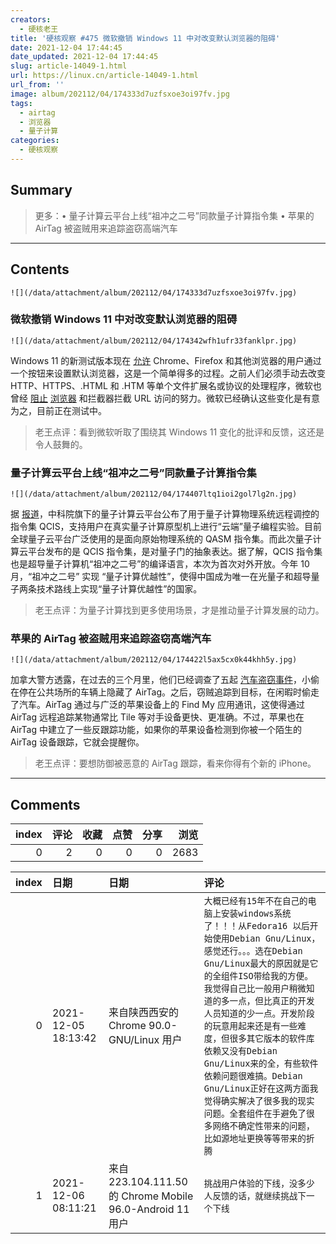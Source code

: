 ```yaml
---
creators:
  - 硬核老王
title: '硬核观察 #475 微软撤销 Windows 11 中对改变默认浏览器的阻碍'
date: 2021-12-04 17:44:45
date_updated: 2021-12-04 17:44:45
slug: article-14049-1.html
url: https://linux.cn/article-14049-1.html
url_from: ''
image: album/202112/04/174333d7uzfsxoe3oi97fv.jpg
tags:
  - airtag
  - 浏览器
  - 量子计算
categories:
  - 硬核观察
---
```


## Summary

> 更多：• 量子计算云平台上线“祖冲之二号”同款量子计算指令集 • 苹果的 AirTag 被盗贼用来追踪盗窃高端汽车

***

<!-- more -->

## Contents

`![](/data/attachment/album/202112/04/174333d7uzfsxoe3oi97fv.jpg)`

### 微软撤销 Windows 11 中对改变默认浏览器的阻碍

`![](/data/attachment/album/202112/04/174342wfh1ufr33fanklpr.jpg)`

Windows 11 的新测试版本现在 [允许](https://www.theverge.com/2021/12/3/22815209/microsoft-windows-11-default-browser-button-changes) Chrome、Firefox 和其他浏览器的用户通过一个按钮来设置默认浏览器，这是一个简单得多的过程。之前人们必须手动去改变 HTTP、HTTPS、.HTML 和 .HTM 等单个文件扩展名或协议的处理程序，微软也曾经 [阻止](https://linux.cn/article-13982-1.html) [浏览器](https://linux.cn/article-13784-1.html) 和拦截器拦截 URL 访问的努力。微软已经确认这些变化是有意为之，目前正在测试中。

> 
> 老王点评：看到微软听取了围绕其 Windows 11 变化的批评和反馈，这还是令人鼓舞的。
> 
> 
> 

### 量子计算云平台上线“祖冲之二号”同款量子计算指令集

`![](/data/attachment/album/202112/04/174407ltq1ioi2gol7lg2n.jpg)`

据 [报道](https://www.thepaper.cn/newsDetail_forward_15674644)，中科院旗下的量子计算云平台公布了用于量子计算物理系统远程调控的指令集 QCIS，支持用户在真实量子计算原型机上进行“云端”量子编程实验。目前全球量子云平台广泛使用的是面向原始物理系统的 QASM 指令集。而此次量子计算云平台发布的是 QCIS 指令集，是对量子门的抽象表达。据了解，QCIS 指令集也是超导量子计算机“祖冲之二号”的编译语言，本次为首次对外开放。今年 10 月，“祖冲之二号” 实现 “量子计算优越性”，使得中国成为唯一在光量子和超导量子两条技术路线上实现“量子计算优越性”的国家。

> 
> 老王点评：为量子计算找到更多使用场景，才是推动量子计算发展的动力。
> 
> 
> 

### 苹果的 AirTag 被盗贼用来追踪盗窃高端汽车

`![](/data/attachment/album/202112/04/174422l5ax5cx0k44khh5y.jpg)`

加拿大警方透露，在过去的三个月里，他们已经调查了五起 [汽车盗窃事件](https://arstechnica.com/cars/2021/12/apple-airtags-being-used-by-thieves-to-track-high-end-cars-to-steal/)，小偷在停在公共场所的车辆上隐藏了 AirTag。之后，窃贼追踪到目标，在闲暇时偷走了汽车。AirTag 通过与广泛的苹果设备上的 Find My 应用通讯，这使得通过 AirTag 远程追踪某物通常比 Tile 等对手设备更快、更准确。不过，苹果也在 AirTag 中建立了一些反跟踪功能，如果你的苹果设备检测到你被一个陌生的 AirTag 设备跟踪，它就会提醒你。

> 
> 老王点评：要想防御被恶意的 AirTag 跟踪，看来你得有个新的 iPhone。
> 
> 
>

***

## Comments


|   index |   评论 |   收藏 |   点赞 |   分享 |   浏览 |
|--------:|-------:|-------:|-------:|-------:|-------:|
|       0 |      2 |      0 |      0 |      0 |   2683 |

|   index | 日期                | 日期                                                    | 评论                                                                                                                                                                                                                                                                                                                                                                                                                                                                                                            |
|--------:|:--------------------|:--------------------------------------------------------|:----------------------------------------------------------------------------------------------------------------------------------------------------------------------------------------------------------------------------------------------------------------------------------------------------------------------------------------------------------------------------------------------------------------------------------------------------------------------------------------------------------------|
|       0 | 2021-12-05 18:13:42 | 来自陕西西安的 Chrome 90.0-GNU/Linux 用户               | `大概已经有15年不在自己的电脑上安装windows系统了！！！从Fedora16 以后开始使用Debian Gnu/Linux，感觉还行。。。选在Debian Gnu/Linux最大的原因就是它的全组件ISO带给我的方便。我觉得自己比一般用户稍微知道的多一点，但比真正的开发人员知道的少一点。开发阶段的玩意用起来还是有一些难度，但很多其它版本的软件库依赖又没有Debian Gnu/Linux来的全，有些软件依赖问题很难搞。Debian Gnu/Linux正好在这两方面我觉得确实解决了很多我的现实问题。全套组件在手避免了很多网络不确定性带来的问题，比如源地址更换等等带来的折腾` |
|       1 | 2021-12-06 08:11:21 | 来自223.104.111.50的 Chrome Mobile 96.0-Android 11 用户 | `挑战用户体验的下线，没多少人反馈的话，就继续挑战下一个下线`                                                                                                                                                                                                                                                                                                                                                                                                                                                    |
